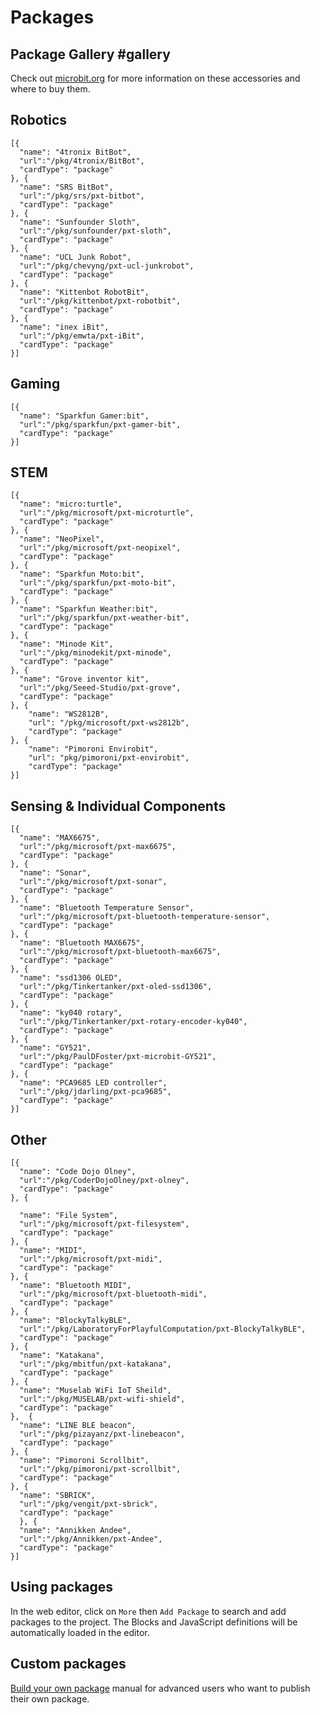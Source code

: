 # Packages

## Package Gallery #gallery

Check out [microbit.org](http://microbit.org/resellers/) for more information on these accessories and where to buy them.

## Robotics

```codecard
[{
  "name": "4tronix BitBot",
  "url":"/pkg/4tronix/BitBot",
  "cardType": "package"
}, {
  "name": "SRS BitBot",
  "url":"/pkg/srs/pxt-bitbot",
  "cardType": "package"
}, {
  "name": "Sunfounder Sloth",
  "url":"/pkg/sunfounder/pxt-sloth",
  "cardType": "package"
}, {
  "name": "UCL Junk Robot",
  "url":"/pkg/chevyng/pxt-ucl-junkrobot",
  "cardType": "package"
}, {
  "name": "Kittenbot RobotBit",
  "url":"/pkg/kittenbot/pxt-robotbit",
  "cardType": "package"
}, {
  "name": "inex iBit",
  "url":"/pkg/emwta/pxt-iBit",
  "cardType": "package"
}]
```
## Gaming

```codecard
[{
  "name": "Sparkfun Gamer:bit",
  "url":"/pkg/sparkfun/pxt-gamer-bit",
  "cardType": "package"
}]
```
## STEM

```codecard
[{  
  "name": "micro:turtle",
  "url":"/pkg/microsoft/pxt-microturtle",
  "cardType": "package"
}, {
  "name": "NeoPixel",
  "url":"/pkg/microsoft/pxt-neopixel",
  "cardType": "package"
}, {
  "name": "Sparkfun Moto:bit",
  "url":"/pkg/sparkfun/pxt-moto-bit",
  "cardType": "package"
}, {
  "name": "Sparkfun Weather:bit",
  "url":"/pkg/sparkfun/pxt-weather-bit",
  "cardType": "package"
}, {
  "name": "Minode Kit",
  "url":"/pkg/minodekit/pxt-minode",
  "cardType": "package"
}, {
  "name": "Grove inventor kit",
  "url":"/pkg/Seeed-Studio/pxt-grove",
  "cardType": "package"
}, {
    "name": "WS2812B",
    "url": "/pkg/microsoft/pxt-ws2812b",
    "cardType": "package"
}, {
    "name": "Pimoroni Envirobit",
    "url": "pkg/pimoroni/pxt-envirobit",
    "cardType": "package"
}]
```
## Sensing & Individual Components

```codecard
[{
  "name": "MAX6675",
  "url":"/pkg/microsoft/pxt-max6675",
  "cardType": "package"
}, {
  "name": "Sonar",
  "url":"/pkg/microsoft/pxt-sonar",
  "cardType": "package"
}, {
  "name": "Bluetooth Temperature Sensor",
  "url":"/pkg/microsoft/pxt-bluetooth-temperature-sensor",
  "cardType": "package"
}, {
  "name": "Bluetooth MAX6675",
  "url":"/pkg/microsoft/pxt-bluetooth-max6675",
  "cardType": "package"
}, {
  "name": "ssd1306 OLED",
  "url":"/pkg/Tinkertanker/pxt-oled-ssd1306",
  "cardType": "package"
}, {
  "name": "ky040 rotary",
  "url":"/pkg/Tinkertanker/pxt-rotary-encoder-ky040",
  "cardType": "package"
}, {
  "name": "GY521",
  "url":"/pkg/PaulDFoster/pxt-microbit-GY521",
  "cardType": "package"
}, {
  "name": "PCA9685 LED controller",
  "url":"/pkg/jdarling/pxt-pca9685",
  "cardType": "package"
}]
```
## Other
```codecard
[{
  "name": "Code Dojo Olney",
  "url":"/pkg/CoderDojoOlney/pxt-olney",
  "cardType": "package"
}, {

  "name": "File System",
  "url":"/pkg/microsoft/pxt-filesystem",
  "cardType": "package"
}, {
  "name": "MIDI",
  "url":"/pkg/microsoft/pxt-midi",
  "cardType": "package"
}, {
  "name": "Bluetooth MIDI",
  "url":"/pkg/microsoft/pxt-bluetooth-midi",
  "cardType": "package"
}, {
  "name": "BlockyTalkyBLE",
  "url":"/pkg/LaboratoryForPlayfulComputation/pxt-BlockyTalkyBLE",
  "cardType": "package"
}, {
  "name": "Katakana",
  "url":"/pkg/mbitfun/pxt-katakana",
  "cardType": "package"
}, {
  "name": "Muselab WiFi IoT Sheild",
  "url":"/pkg/MUSELAB/pxt-wifi-shield",
  "cardType": "package"
},  {
  "name": "LINE BLE beacon",
  "url":"/pkg/pizayanz/pxt-linebeacon",
  "cardType": "package"
}, {
  "name": "Pimoroni Scrollbit",
  "url":"/pkg/pimoroni/pxt-scrollbit",
  "cardType": "package"
}, {
  "name": "SBRICK",
  "url":"/pkg/vengit/pxt-sbrick",
  "cardType": "package"
  }, {
  "name": "Annikken Andee",
  "url":"/pkg/Annikken/pxt-Andee",
  "cardType": "package"
}]

```

## Using packages

In the web editor, click on ``More`` then ``Add Package`` to search and add packages to the project.
The Blocks and JavaScript definitions will be automatically loaded in the editor.

## Custom packages

[Build your own package](/packages/build-your-own) manual for advanced users who want to publish their own package.


